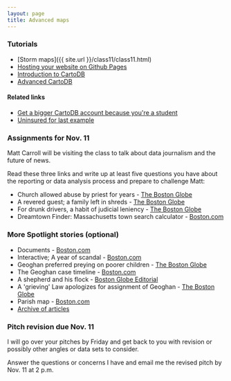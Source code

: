 ```yaml
---
layout: page
title: Advanced maps
---
```


### Tutorials

* [Storm maps]({{ site.url }}/class11/class11.html)
* [Hosting your website on Github Pages](http://andrewbtran.github.io/JRN-418/class6/ghpages/)
* [Introduction to CartoDB](http://andrewbtran.github.io/JRN-418/class11/cartodb/)
* [Advanced CartoDB](http://andrewbtran.github.io/JRN-418/class11/cartodb_2/)

#### Related links

* [Get a bigger CartoDB account because you're a student](https://cartodb.com/industries/non-profits/)
* [Uninsured for last example](http://andrewbtran.github.io/JRN-418/class11/uninsured_zip.csv)
 
### Assignments for Nov. 11

Matt Carroll will be visiting the class to talk about data journalism and the future of news.

Read these three links and write up at least five questions you have about the reporting or data analysis process and prepare to challenge Matt:

* Church allowed abuse by priest for years - [The Boston Globe](http://www.bostonglobe.com/news/special-reports/2002/01/06/church-allowed-abuse-priest-for-years/cSHfGkTIrAT25qKGvBuDNM/story.html)
* A revered guest; a family left in shreds - [The Boston Globe](http://www.bostonglobe.com/news/special-reports/2002/01/06/revered-guest-family-left-shreds/aLeMSWibvkbQqVqqMBg9MM/story.html)
* For drunk drivers, a habit of judicial leniency - [The Boston Globe](https://www.bostonglobe.com/metro/2011/10/29/for-drunk-drivers-habit-judicial-leniency/D7eox8ius6dwevTbHXwOUO/story.html)
* Dreamtown Finder: Massachusetts town search calculator - [Boston.com](http://www.boston.com/yourtown/specials/massachusetts_town_search_calculator/)

### More Spotlight stories (optional)

* Documents - [Boston.com](http://www.boston.com/globe/spotlight/abuse/documents/)
* Interactive; A year of scandal - [Boston.com](http://www.boston.com/globe/spotlight/abuse/overview/)
* Geoghan preferred preying on poorer children - [The Boston Globe](http://www.bostonglobe.com/news/special-reports/2002/01/07/geoghan-preferred-preying-poorer-children/69DE1kOuETjphwmIBcgzCM/story.html)
* The Geoghan case timeline - [Boston.com](http://www.boston.com/globe/spotlight/abuse/stories/010702_history.htm)
* A shepherd and his flock - [Boston Globe Editorial](http://www.boston.com/globe/spotlight/abuse/stories/010902_editorial.htm)
* A 'grieving' Law apologizes for assignment of Geoghan - [The Boston Globe](http://www.boston.com/globe/spotlight/abuse/stories/011002_law.htm)
* Parish map - [Boston.com](http://www.boston.com/globe/spotlight/abuse/map/)
* [Archive of articles](http://www.boston.com/globe/spotlight/abuse/chronological.htm)


### Pitch revision due Nov. 11

I will go over your pitches by Friday and get back to you with revision or possibly other angles or data sets to consider.

Answer the questions or concerns I have and email me the revised pitch by Nov. 11 at 2 p.m.




